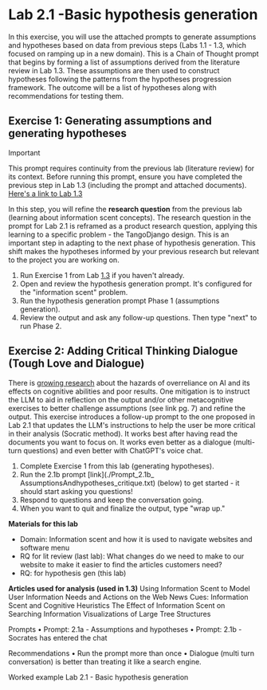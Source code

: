 # Lab 2.1 -Basic hypothesis generation 
In this exercise, you will use the attached prompts to generate assumptions and hypotheses based on data from previous steps (Labs 1.1 - 1.3, which focused on ramping up in a new domain). This is a Chain of Thought prompt that begins by forming a list of assumptions derived from the literature review in Lab 1.3. These assumptions are then used to construct hypotheses following the patterns from the hypotheses progression framework. The outcome will be a list of hypotheses along with recommendations for testing them.  



## Exercise 1: Generating assumptions and generating hypotheses 
> [!IMPORTANT]  
> This prompt requires continuity from the previous lab (literature review) for its context. Before running this prompt, ensure you have completed the previous step in Lab 1.3 (including the prompt and attached documents).  [Here's a link to Lab 1.3](../1.3_anno_lit_review/)

In this step, you will refine the **research question** from the previous lab (learning about information scent concepts). The research question in the prompt for Lab 2.1 is reframed as a product research question, applying this learning to a specific problem - the TangoDjango design. This is an important step in adapting to the next phase of hypothesis generation. This shift makes the hypotheses informed by your previous research but relevant to the project you are working on.  
1.  Run Exercise 1 from Lab [1.3]((../1.3_anno_lit_review/)) if you haven't already.
2.  Open and review the hypothesis generation prompt. It's configured for the "information scent" problem.
3.  Run the hypothesis generation prompt Phase 1 (assumptions generation).
4.  Review the output and ask any follow-up questions. Then type "next" to run Phase 2.   
  
## Exercise 2: Adding Critical Thinking Dialogue (Tough Love and Dialogue)
There is [growing research](https://www.microsoft.com/en-us/research/wp-content/uploads/2022/06/Aether-Overreliance-on-AI-Review-Final-6.21.22.pdf) about the hazards of overreliance on AI and its effects on cognitive abilities and poor results. One mitigation is to instruct the LLM to aid in reflection on the output and/or other metacognitive exercises to better challenge assumptions (see link pg. 7) and refine the output. This exercise introduces a follow-up prompt to the one proposed in Lab 2.1 that updates the LLM's instructions to help the user be more critical in their analysis (Socratic method). It works best after having read the documents you want to focus on. It works even better as a dialogue (multi-turn questions) and even better with ChatGPT's voice chat.
1.  Complete Exercise 1 from this lab (generating hypotheses).
2.  Run the 2.1b prompt [link](./Prompt_2.1b_ AssumptionsAndhypotheses_critique.txt) (below) to get started - it should start asking you questions!
3.  Respond to questions and keep the conversation going.
4.  When you want to quit and finalize the output, type "wrap up."

**Materials for this lab**  
- Domain:  Information scent and how it is used to navigate websites and software menu
- RQ for lit review (last lab):  What changes do we need to make to our website to make it easier to find the articles customers need?
- RQ: for hypothesis gen (this lab)    
	  
**Articles used for analysis (used in 1.3)**
Using Information Scent to Model User Information Needs and Actions on the Web
News Cues: Information Scent and Cognitive Heuristics
The Effect of Information Scent on Searching Information  Visualizations of Large Tree Structures 

Prompts
	• Prompt:  2.1a - Assumptions and hypotheses
	• Prompt:  2.1b - Socrates has entered the chat

Recommendations
	• Run the prompt more than once
	• Dialogue (multi turn conversation) is better than treating it like a search engine.

Worked example
Lab 2.1 - Basic hypothesis generation
